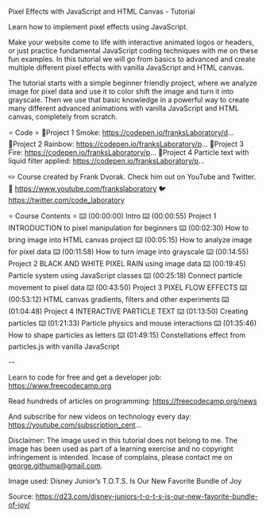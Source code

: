 Pixel Effects with JavaScript and HTML Canvas - Tutorial

Learn how to implement pixel effects using JavaScript.

Make your website come to life with interactive animated logos or headers, or just practice fundamental JavaScript coding techniques with me on these fun examples. In this tutorial we will go from basics to advanced and create multiple different pixel effects with vanilla JavaScript and HTML canvas.

The tutorial starts with a simple beginner friendly project, where we analyze image for pixel data and use it to color shift the image and turn it into grayscale. Then we use that basic knowledge in a powerful way to create many different advanced animations with vanilla JavaScript and HTML canvas, completely from scratch.

⭐️ Code ⭐️
🔗Project 1 Smoke: https://codepen.io/franksLaboratory/d...
🔗Project 2 Rainbow: https://codepen.io/franksLaboratory/p...
🔗Project 3 Fire: https://codepen.io/franksLaboratory/p...
🔗Project 4 Particle text with liquid filter applied: https://codepen.io/franksLaboratory/p...

✏️ Course created by Frank Dvorak. Check him out on YouTube and Twitter.
🎥 https://www.youtube.com/frankslaboratory
🐦 https://twitter.com/code_laboratory

⭐️ Course Contents ⭐️
⌨️ (00:00:00) Intro
⌨️ (00:00:55) Project 1 INTRODUCTION to pixel manipulation for beginners
⌨️ (00:02:30) How to bring image into HTML canvas project
⌨️ (00:05:15) How to analyze image for pixel data
⌨️ (00:11:58) How to turn image into grayscale
⌨️ (00:14:55) Project 2 BLACK AND WHITE PIXEL RAIN using image data
⌨️ (00:19:45) Particle system using JavaScript classes
⌨️ (00:25:18) Connect particle movement to pixel data
⌨️ (00:43:50) Project 3 PIXEL FLOW EFFECTS
⌨️ (00:53:12) HTML canvas gradients, filters and other experiments
⌨️ (01:04:48) Project 4 INTERACTIVE PARTICLE TEXT
⌨️ (01:13:50) Creating particles
⌨️ (01:21:33) Particle physics and mouse interactions
⌨️ (01:35:46) How to shape particles as letters
⌨️ (01:49:15) Constellations effect from particles.js with vanilla JavaScript

--

Learn to code for free and get a developer job: https://www.freecodecamp.org

Read hundreds of articles on programming: https://freecodecamp.org/news

And subscribe for new videos on technology every day: https://youtube.com/subscription_cent...

Disclaimer: The image used in this tutorial does not belong to me. The image has been used as part of a learning exercise and no copyright infringement is intended. Incase of complains, please contact me on george.githuma@gmail.com.

Image used: Disney Junior’s T.O.T.S. Is Our New Favorite Bundle of Joy

Source: https://d23.com/disney-juniors-t-o-t-s-is-our-new-favorite-bundle-of-joy/
